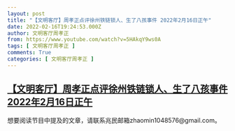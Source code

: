 ```yaml
---
layout: post
title: "【文明客厅】周孝正点评徐州铁链锁人、生了八孩事件 2022年2月16日正午"
date: 2022-02-16T19:24:53.000Z
author: 文明客厅周孝正
from: https://www.youtube.com/watch?v=5HAkqY9ws0A
tags: [ 文明客厅周孝正 ]
comments: True
categories: [ 文明客厅周孝正 ]
---
```

<!--1645039493000-->
[【文明客厅】周孝正点评徐州铁链锁人、生了八孩事件 2022年2月16日正午](https://www.youtube.com/watch?v=5HAkqY9ws0A)
------

<div>
想要阅读节目中提及的文章，请联系兆民邮箱zhaomin1048576@gmail.com。
</div>
